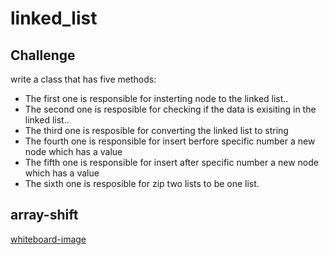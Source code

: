 # linked_list


## Challenge
 write a class that has five methods:
* The first one is responsible for insterting node to the linked list..
* The second one is resposible for checking if the data is exisiting in the linked list..
* The third one is resposible for converting the linked list to string
* The fourth one is responsible for insert berfore specific number a new node which has a value
* The fifth one is responsible for insert after specific number a new node which has a value
* The sixth one is resposible for zip two lists to be one list.

## array-shift 
[whiteboard-image](https://miro.com/app/board/o9J_lcKGuvs=/)
